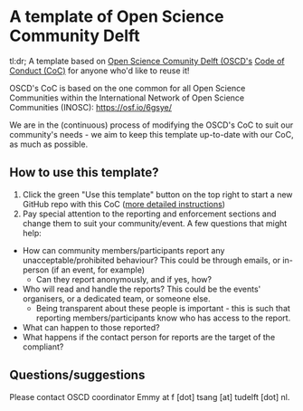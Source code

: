 # A template of Open Science Community Delft
tl:dr; A template based on [Open Science Comunity Delft (OSCD's](https://osc-delft.github.io) [Code of Conduct (CoC)](https://github.com/osc-delft/osc-delft.github.io/blob/master/CODE_OF_CONDUCT.md) for anyone who'd like to reuse it!

OSCD's CoC is based on the one common for all Open Science Communities within the International Network of Open Science Communities (INOSC): https://osf.io/6gsye/

We are in the (continuous) process of modifying the OSCD's CoC to suit our community's needs - we aim to keep this template up-to-date with our CoC, as much as possible.

## How to use this template?
1. Click the green "Use this template" button on the top right to start a new GitHub repo with this CoC ([more detailed instructions](https://docs.github.com/en/repositories/creating-and-managing-repositories/creating-a-repository-from-a-template))
3. Pay special attention to the reporting and enforcement sections and change them to suit your community/event. A few questions that might help:
  - How can community members/participants report any unacceptable/prohibited behaviour? This could be through emails, or in-person (if an event, for example)
    - Can they report anonymously, and if yes, how?
  - Who will read and handle the reports? This could be the events' organisers, or a dedicated team, or someone else.
    - Being transparent about these people is important - this is such that reporting members/participants know who has access to the report.
  - What can happen to those reported?
  - What happens if the contact person for reports are the target of the compliant?

## Questions/suggestions
Please contact OSCD coordinator Emmy at f [dot] tsang [at] tudelft [dot] nl.


